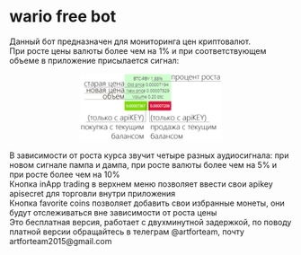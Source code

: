 # wario free bot
Данный бот предназначен для мониторинга цен криптовалют. <br/>
При росте цены валюты более чем на 1% и при соответствующем объеме в приложение присылается сигнал:
<div align="center">
<img src="https://github.com/artforteam2015/wario_free_bot/blob/master/free-wario-bot/resources/img/man_1.png" alt="" width="50%">
</div>
<br/>
В зависимости от роста курса звучит четыре разных аудиосигнала: при новом сигнале пампа и
дампа, при росте валюты более чем на 5% и при росте более чем на 10% <br/>
Кнопка inApp trading в верхнем меню позволяет ввести свои apikey apisecret для торговли
внутри приложения<br/>
Кнопка favorite coins позволяет добавить свои избранные монеты, они будут отслеживаться вне
зависимости от роста цены<br/>
Это бесплатная версия, работает с двухминутной задержкой, по поводу платной версии обращайтесь в
телеграм @artforteam, почту artforteam2015@gmail.com
  
